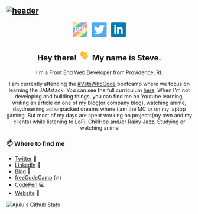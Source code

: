 ## [![header](./images/header.png)](https://wheresteve.codes)

<p align='center'>
<a href="https://dev.to/sa_lamoureux"><img height="40" src="./images/dev.png"></a>&nbsp;&nbsp;
<a href="https://twitter.com/sa_lamoureux"><img height="40" src="./images/twitter.png"></a>&nbsp;&nbsp;
<a href="https://www.linkedin.com/in/steven-lamoureux/"><img height="40" src="./images/linkedin.png"></a>
</p>

<h2 align="center">Hey there! <img src="./images/waving_hand.gif" width="32px"> My name is Steve.</h2>
<p align="center">I'm a Front End Web Developer from Providence, RI.</p>
<p align="center">I am currently attending the <a href="https://vetswhocode.io" target="_blank">#VetsWhoCode</a> bootcamp where we focus on learning the JAMstack. You can see the full curriculum <a href="https://github.com/Vets-Who-Code/Curriculum" target="_blank">here</a>.
When I'm not developing and building things, you can find me on Youtube learning, writing an article on one of my blog(or company blog), watching anime, daydreaming actionpacked dreams where i am the MC or on my laptop gaming. But most of my days are spent working on projects(my own and my clients) while listening to LoFi, ChillHop and/or Rainy Jazz, Studying or watching anime</p>

### 📫 Where to find me
- [Twitter](https://twitter.com/sa_lamoureux) 🐤
- [LinkedIn](https://linkedin.com/in/steven-lamoureux) 💼
- [Blog](https://dev.to/sa_lamoureux) 📝
- [freeCodeCamp](https://www.freecodecamp.org/slamoureux) (🔥)
- [CodePen](https://www.codepen.io/s-lamoureux/) 💻
- [Website](https://www.wheresteve.codes) 🔗

![Ajulu's Github Stats](https://github-readme-stats.vercel.app/api?username=stephenajulu&show_icons=true&theme=radical)
